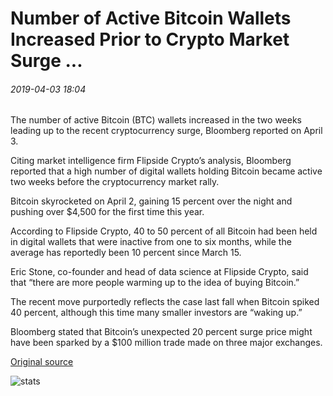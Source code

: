 # Number of Active Bitcoin Wallets Increased Prior to Crypto Market Surge ...

###### 2019-04-03 18:04

The number of active Bitcoin (BTC) wallets increased in the two weeks leading up to the recent cryptocurrency surge, Bloomberg reported on April 3.

Citing market intelligence firm Flipside Crypto’s analysis, Bloomberg reported that a high number of digital wallets holding Bitcoin became active two weeks before the cryptocurrency market rally.

Bitcoin skyrocketed on April 2, gaining 15 percent over the night and pushing over $4,500 for the first time this year.

According to Flipside Crypto, 40 to 50 percent of all Bitcoin had been held in digital wallets that were inactive from one to six months, while the average has reportedly been 10 percent since March 15.

Eric Stone, co-founder and head of data science at Flipside Crypto, said that “there are more people warming up to the idea of buying Bitcoin.”

The recent move purportedly reflects the case last fall when Bitcoin spiked 40 percent, although this time many smaller investors are “waking up.”

Bloomberg stated that Bitcoin’s unexpected 20 percent surge price might have been sparked by a $100 million trade made on three major exchanges.

[Original source](https://cointelegraph.com/news/number-of-active-bitcoin-wallets-increased-prior-to-crypto-market-surge)

![stats](https://c.statcounter.com/11760860/0/a89fa40b/1/ "stats")